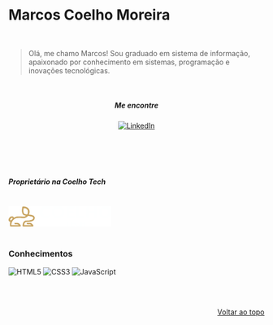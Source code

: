 <!-- Improved compatibility of back to top link: See: https://github.com/othneildrew/Best-README-Template/pull/73 -->
<a name="readme-top"></a>

<!-- Nome + Logo-->
# Marcos Coelho Moreira

</br>

> Olá, me chamo Marcos! Sou graduado em sistema de informação, apaixonado por conhecimento em sistemas, programação e inovações tecnológicas.

</br>

<header align="left">

##### Me encontre
[![LinkedIn][linkedin-shield]][linkedin-url]
<!-- [![GitHub][GitHub-Shild]][github-url] -->

</header>

<br>
<main>
     <h5>Proprietário na Coelho Tech</h5>
     <br>
     <picture >
        <source media="(prefers-color-scheme: dark)" srcset="assets/logo-Coelho-Tech-Dark-Mode.png">
        <source media="(prefers-color-scheme: light)" srcset="assets/logo-Coelho-Tech-Ligth-Mode.png">
        <img width="40%" alt="" src="assets/logo-Coelho-Tech-Dark-Mode.png">
    </picture>
</main>
<br>

<!-- ACKNOWLEDGMENTS -->
### Conhecimentos

![HTML5](https://img.shields.io/badge/html5-%23E34F26.svg?style=for-the-badge&logo=html5&logoColor=white)
![CSS3](https://img.shields.io/badge/css3-%231572B6.svg?style=for-the-badge&logo=css3&logoColor=white)
![JavaScript](https://img.shields.io/badge/javascript-%23323330.svg?style=for-the-badge&logo=javascript&logoColor=%23F7DF1E)

<!-- ![Java][Java-Shield] -->
<!-- ![Spring][Spring-Shield] -->
<!-- [![Next][Next.js]][Next-url] -->
<!-- [![React][React.js]][React-url] -->
<!-- [![Angular][Angular.io]][Angular-url] -->
<!-- ![MySQL][MySql-Shield] -->
<!-- ![Postgres][Postgres-Shield] -->
<!-- ![Figma][Figma-shield] -->

<br><br>
<p align="right"><a  ><a href="#readme-top">Voltar ao topo</a></a></p>


<!-- MARKDOWN LINKS & IMAGES -->
<!-- https://www.markdownguide.org/basic-syntax/#reference-style-links -->

[linkedin-shield]: https://img.shields.io/badge/linkedin-%230077B5.svg?style=for-the-badge&logo=linkedin&logoColor=white
[linkedin-url]: https://www.linkedin.com/in/marcos-coelho-moreira/

<!-- [GitHub-Shild]: https://img.shields.io/badge/github-%23121011.svg?style=for-the-badge&logo=github&logoColor=white
[github-url]: https://github.com/marcoscmoreira -->
<!-- [Next.js]: https://img.shields.io/badge/next.js-000000?style=for-the-badge&logo=nextdotjs&logoColor=white -->
<!-- [Next-url]: https://nextjs.org/ -->
<!-- [React.js]: https://img.shields.io/badge/React-20232A?style=for-the-badge&logo=react&logoColor=61DAFB -->
<!-- [React-url]: https://reactjs.org/ -->
<!-- [Angular.io]: https://img.shields.io/badge/Angular-DD0031?style=for-the-badge&logo=angular&logoColor=white -->
<!-- [Angular-url]: https://angular.io/ -->
<!-- [Java-Shield]: https://img.shields.io/badge/java-%23ED8B00.svg?style=for-the-badge&logo=java&logoColor=white -->
<!-- [Spring-Shield]: https://img.shields.io/badge/spring-%236DB33F.svg?style=for-the-badge&logo=spring&logoColor=white -->

<!-- [MySql-Shield]: https://img.shields.io/badge/mysql-%2300f.svg?style=for-the-badge&logo=mysql&logoColor=white -->
<!-- [Postgres-Shield]: https://img.shields.io/badge/postgres-%23316192.svg?style=for-the-badge&logo=postgresql&logoColor=white -->
<!-- [Figma-shield]: https://img.shields.io/badge/figma-%23F24E1E.svg?style=for-the-badge&logo=figma&logoColor=white -->

<!-- PROJECT SHIELDS -->
<!--
*** I'm using markdown "reference style" links for readability.
*** Reference links are enclosed in brackets [ ] instead of parentheses ( ).
*** https://www.markdownguide.org/basic-syntax/#reference-style-links
-->

<!-- Bibliotecas de escudos -->
<!-- https://github.com/Ileriayo/markdown-badges -->
<!-- https://github.com/othneildrew/Best-README-Template/blob/master/BLANK_README.md -->
<!-- https://www.markdownguide.org/basic-syntax/#reference-style-links -->